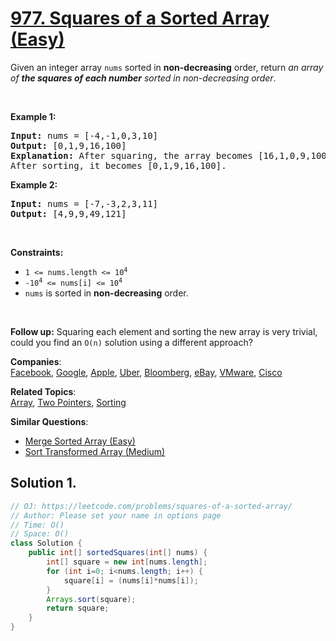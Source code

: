# [977. Squares of a Sorted Array (Easy)](https://leetcode.com/problems/squares-of-a-sorted-array/)

<p>Given an integer array <code>nums</code> sorted in <strong>non-decreasing</strong> order, return <em>an array of <strong>the squares of each number</strong> sorted in non-decreasing order</em>.</p>

<p>&nbsp;</p>
<p><strong>Example 1:</strong></p>

<pre><strong>Input:</strong> nums = [-4,-1,0,3,10]
<strong>Output:</strong> [0,1,9,16,100]
<strong>Explanation:</strong> After squaring, the array becomes [16,1,0,9,100].
After sorting, it becomes [0,1,9,16,100].
</pre>

<p><strong>Example 2:</strong></p>

<pre><strong>Input:</strong> nums = [-7,-3,2,3,11]
<strong>Output:</strong> [4,9,9,49,121]
</pre>

<p>&nbsp;</p>
<p><strong>Constraints:</strong></p>

<ul>
	<li><code><span>1 &lt;= nums.length &lt;= </span>10<sup>4</sup></code></li>
	<li><code>-10<sup>4</sup> &lt;= nums[i] &lt;= 10<sup>4</sup></code></li>
	<li><code>nums</code> is sorted in <strong>non-decreasing</strong> order.</li>
</ul>

<p>&nbsp;</p>
<strong>Follow up:</strong> Squaring each element and sorting the new array is very trivial, could you find an <code>O(n)</code> solution using a different approach?

**Companies**:  
[Facebook](https://leetcode.com/company/facebook), [Google](https://leetcode.com/company/google), [Apple](https://leetcode.com/company/apple), [Uber](https://leetcode.com/company/uber), [Bloomberg](https://leetcode.com/company/bloomberg), [eBay](https://leetcode.com/company/ebay), [VMware](https://leetcode.com/company/vmware), [Cisco](https://leetcode.com/company/cisco)

**Related Topics**:  
[Array](https://leetcode.com/tag/array/), [Two Pointers](https://leetcode.com/tag/two-pointers/), [Sorting](https://leetcode.com/tag/sorting/)

**Similar Questions**:

- [Merge Sorted Array (Easy)](https://leetcode.com/problems/merge-sorted-array/)
- [Sort Transformed Array (Medium)](https://leetcode.com/problems/sort-transformed-array/)

## Solution 1.

```JAVA
// OJ: https://leetcode.com/problems/squares-of-a-sorted-array/
// Author: Please set your name in options page
// Time: O()
// Space: O()
class Solution {
    public int[] sortedSquares(int[] nums) {
        int[] square = new int[nums.length];
        for (int i=0; i<nums.length; i++) {
            square[i] = (nums[i]*nums[i]);
        }
        Arrays.sort(square);
        return square;
    }
}

```
